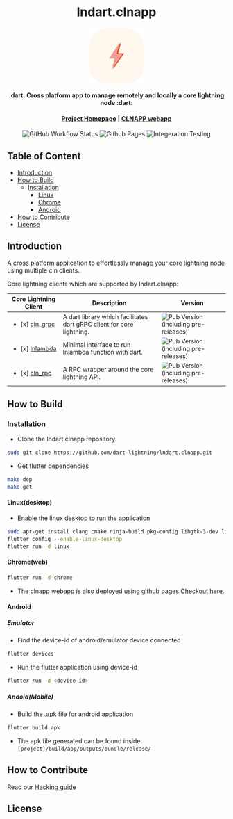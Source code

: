 <div align="center">
  <h1>lndart.clnapp</h1>

  <img src="https://raw.githubusercontent.com/dart-lightning/lndart.clnapp/main/assets/launcher_icon/web/icon-512.png" width="130" />

  <p>
    <strong> :dart: Cross platform app to manage remotely and locally a core lightning node :dart: </strong>
  </p>

  <h4>
    <a href="https://github.com/dart-lightning">Project Homepage</a> | <a href="https://dart-lightning.github.io/lndart.clnapp">CLNAPP webapp</a>
  </h4>

   <a>
      <img alt="GitHub Workflow Status" src="https://github.com/dart-lightning/lndart.clnapp/actions/workflows/build-ci.yml/badge.svg">
   </a>

   <a>
        <img alt="Github Pages" src="https://github.com/dart-lightning/lndart.clnapp/actions/workflows/gh_pages.yml/badge.svg">
   </a>

   <a>
       <img alt="Integeration Testing" src="https://github.com/dart-lightning/lndart.clnapp/actions/workflows/testing.yml/badge.svg">
   </a>
</div>



## Table of Content

- [Introduction](#introduction)
- [How to Build](#how-to-build)
    - [Installation](#installation)
        - [Linux](#linuxdesktop)
        - [Chrome](#chromeweb)
        - [Android](#android)
- [How to Contribute](#how-to-contribute)
- [License](#license)


## Introduction

A cross platform application to effortlessly manage your core lightning node using multiple cln clients.

Core lightning clients which are supported by lndart.clnapp:

| Core Lightning Client        | Description                                                     | Version    |
|----------------|-----------------------------------------------------------------|------------|
| <ul><li> [x] [cln_grpc](https://github.com/dart-lightning/lndart.cln_grpc)</li></ul>  | A dart library which facilitates dart gRPC client for core lightning.      | ![Pub Version (including pre-releases)](https://img.shields.io/pub/v/cln_grpc?include_prereleases&style=flat-square) |
| <ul><li> [x] [lnlambda](https://github.com/dart-lightning/lndart.cln/tree/main/packages/lnlambda)</li></ul>  | Minimal interface to run lnlambda function with dart. | ![Pub Version (including pre-releases)](https://img.shields.io/pub/v/lnlambda?include_prereleases&style=flat-square) |
| <ul><li> [x] [cln_rpc](https://github.com/dart-lightning/lndart.cln/tree/main/packages/rpc)</li></ul>  | A RPC wrapper around the core lightning API.                    | ![Pub Version (including pre-releases)](https://img.shields.io/pub/v/clightning_rpc?include_prereleases&style=flat-square) |

## How to Build

### Installation

- Clone the lndart.clnapp repository.

```bash
sudo git clone https://github.com/dart-lightning/lndart.clnapp.git
```
- Get flutter dependencies

```bash
make dep
make get
```

#### Linux(desktop)

- Enable the linux desktop to run the application

```bash
sudo apt-get install clang cmake ninja-build pkg-config libgtk-3-dev liblzma-dev
flutter config --enable-linux-desktop
flutter run -d linux
```

#### Chrome(web)

```bash
flutter run -d chrome
```

- The clnapp webapp is also deployed using github pages [Checkout here](https://dart-lightning.github.io/lndart.clnapp).

#### Android

##### Emulator

- Find the device-id of android/emulator device connected

```bash
flutter devices
```

- Run the flutter application using device-id
```bash
flutter run -d <device-id>
```

##### Andoid(Mobile)

- Build the .apk file for android application
```bash
flutter build apk
```

- The apk file generated can be found inside `[project]/build/app/outputs/bundle/release/`


## How to Contribute

Read our [Hacking guide](https://github.com/dart-lightning/lndart.clnapp/blob/main/docs/dev/MAINTAINERS.md)

## License
